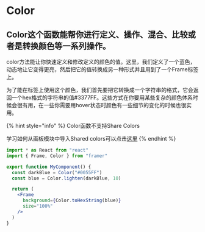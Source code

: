 # Color

## Color这个函数能帮你进行定义、操作、混合、比较或者是转换颜色等一系列操作。

color方法能让你快速定义和修改定义的颜色的值。这里，我们定义了一个蓝色，动态地让它变得更亮，然后把它的值转换成另一种形式并且用到了一个Frame标签上。

为了能在标签上使用这个颜色，我们首先要把它转换成一个字符串的格式，它会返回一个hex格式的字符串的值\#3377FF。这些方式在你要用某些复杂的颜色体系时候会很有用，在一些你需要用hover状态时颜色有一些细节的变化的时候也很实用。

{% hint style="info" %}
Color函数不支持Share Colors

学习如何从画板模块中导入Shared colors可以点击[这里](../../framer-x/canvascomponents/colors.md)
{% endhint %}

```jsx
import * as React from "react"
import { Frame, Color } from "framer"

export function MyComponent() {
  const darkBlue = Color("#0055FF")
  const blue = Color.lighten(darkBlue, 10)

  return (
    <Frame
      background={Color.toHexString(blue)}
      size="100%"
    />
  )
}
```

